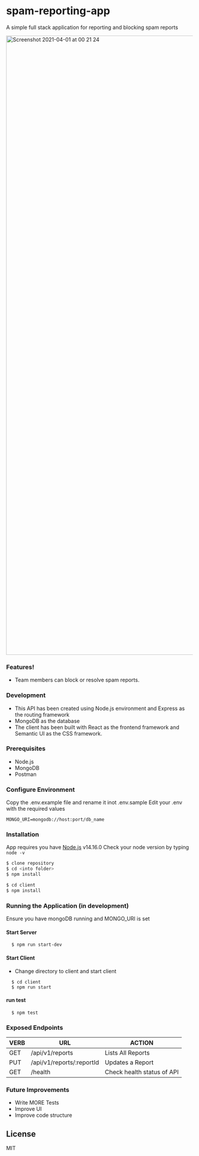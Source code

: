 # spam-reporting-app

A simple full stack application for reporting and blocking spam reports

<img width="1673" alt="Screenshot 2021-04-01 at 00 21 24" src="https://user-images.githubusercontent.com/11598255/113218771-63a29280-9280-11eb-934b-656b557d070d.png">

### Features!
- Team members can block or resolve spam reports.

### Development
- This API has been created using Node.js environment and Express as the routing framework 
- MongoDB as the database 
- The client has been built with React as the frontend framework and Semantic UI as the CSS framework.

### Prerequisites
- Node.js
- MongoDB
- Postman

### Configure Environment
Copy the .env.example file and rename it inot .env.sample Edit your .env with the required values

```
MONGO_URI=mongodb://host:port/db_name
```

### Installation
App requires you have [Node.js](https://nodejs.org/) v14.16.0 Check your node version by typing `node -v`

```sh
$ clone repository
$ cd <into folder>
$ npm install

$ cd client
$ npm install
```

### Running the Application (in development)

Ensure you have mongoDB running and MONGO_URI is set

#### Start Server
```
  $ npm run start-dev
```

#### Start Client
- Change directory to client and start client
```
  $ cd client 
  $ npm run start
```


#### run test
```
  $ npm test
```

### Exposed Endpoints

| VERB | URL | ACTION |
| ------ | ------ | ------ |
| GET | /api/v1/reports | Lists All Reports |
| PUT | /api/v1/reports/:reportId | Updates a Report |
  GET | /health | Check health status of API |


### Future Improvements
 - Write MORE Tests
 - Improve UI
 - Improve code structure

License
----

MIT
